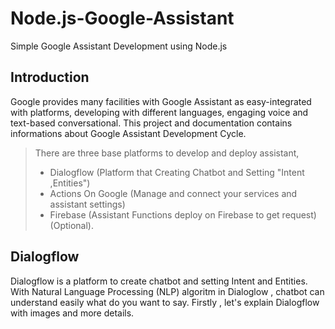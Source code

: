 # Node.js-Google-Assistant
Simple Google Assistant Development using Node.js

## Introduction
Google provides many facilities with Google Assistant as easy-integrated with platforms, developing with different languages, engaging voice and text-based conversational.
This project and documentation contains informations about Google Assistant Development Cycle.

>There are three base platforms to develop and deploy assistant,
> * Dialogflow (Platform that Creating Chatbot and Setting "Intent ,Entities")
> * Actions On Google (Manage and connect your services and assistant settings)
> * Firebase (Assistant Functions deploy on Firebase to get request)(Optional).

## Dialogflow
Dialogflow is a platform to create chatbot and setting Intent and Entities. With Natural Language Processing (NLP) algoritm in Dialoglow , chatbot can understand easily what do you want to say.
Firstly , let's explain Dialogflow with images and more details.


 
